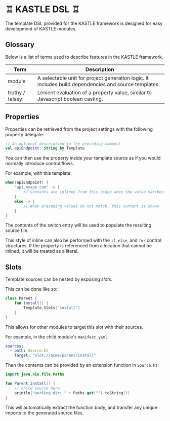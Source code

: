 # ♖ KASTLE DSL ♖

The template DSL provided for the KASTLE framework is designed for easy development of 
KASTLE modules.

## Glossary

Below is a list of terms used to describe features in the KASTLE framework.

| Term            | Description                                                                                           |
|-----------------|-------------------------------------------------------------------------------------------------------|
| module          | A selectable unit for project generation logic.  It includes build dependencies and source templates. |
| truthy / falsey | Lenient evaluation of a property value, similar to Javascript boolean casting.                        |

## Properties

Properties can be retrieved from the project settings with the following property delegate:

```kotlin
// An optional description in the preceding comment
val apiEndpoint: String by Template
```

You can then use the property inside your template source as if you would normally introduce control flows.

For example, with this template:

```kotlin
when(apiEndpoint) {
    "api.myapp.com" -> {
        // Contents are inlined from this scope when the value matches
    }
    else -> {
        // When preceding values do not match, this content is shown
    }
}
```

The contents of the switch entry will be used to populate the resulting source file.

This style of inline can also be performed with the `if`, `else`, and `for` control structures.  If the property
is referenced from a location that cannot be inlined, it will be treated as a literal.

## Slots

Template sources can be nested by exposing _slots_.

This can be done like so:

```kotlin
class Parent {
    fun install() {
        Template.Slots("install")
    }
}
```

This allows for other modules to target this slot with their sources.

For example, in the child module's `manifest.yaml`:

```yaml
sources:
  - path: Source.kt
    target: "slot://acme/parent/install"
```

Then the contents can be provided by an extension function in `Source.kt`:

```kotlin
import java.nio.file.Paths

fun Parent.install() {
    // child source here
    println("working dir: " + Paths.get("").toString())
}
```

This will automatically extract the function body, and transfer any unique imports to the generated source files.